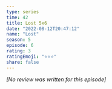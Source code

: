 ```yaml
---
type: series
time: 42
title: Lost 5x6
date: "2022-08-12T20:47:12"
name: "Lost"
season: 5
episode: 6
rating: 3
ratingEmoji: "⭐️⭐️⭐️"
share: false
---
```


*[No review was written for this episode]*